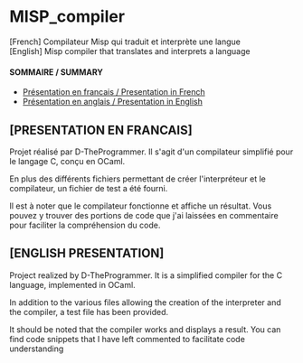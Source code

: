 # MISP_compiler
[French] Compilateur Misp qui traduit et interprète une langue    
[English] Misp compiler that translates and interprets a language  


#### SOMMAIRE / SUMMARY
- [Présentation en francais / Presentation in French](#presentation-en-francais)
- [Présentation en anglais / Presentation in English](#english-presentation)

## [PRESENTATION EN FRANCAIS]
Projet réalisé par D-TheProgrammer. Il s'agit d'un compilateur simplifié pour le langage C, conçu en OCaml.

En plus des différents fichiers permettant de créer l'interpréteur et le compilateur, un fichier de test a été fourni.

Il est à noter que le compilateur fonctionne et affiche un résultat. Vous pouvez y trouver des portions de code que j'ai laissées en commentaire pour faciliter la compréhension du code.

## [ENGLISH PRESENTATION]
Project realized by D-TheProgrammer. It is a simplified compiler for the C language, implemented in OCaml.

In addition to the various files allowing the creation of the interpreter and the compiler, a test file has been provided.

It should be noted that the compiler works and displays a result. You can find code snippets that I have left commented to facilitate code understanding
